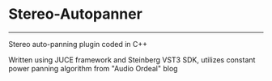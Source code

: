 # Stereo-Autopanner
------------------
Stereo auto-panning plugin coded in C++

Written using JUCE framework and Steinberg VST3 SDK, utilizes constant power panning algorithm from "Audio Ordeal" blog
